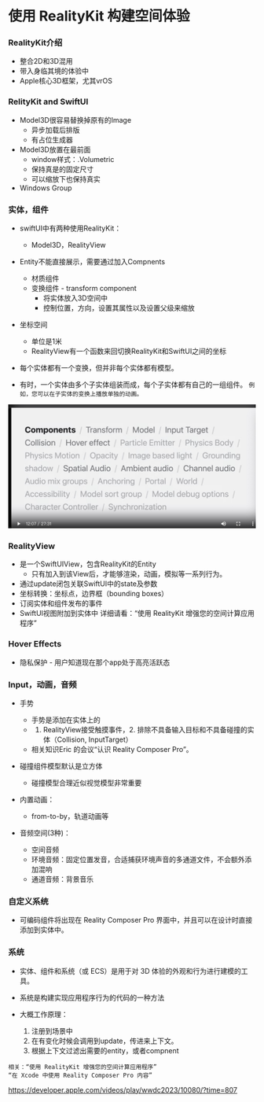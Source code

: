 # 使用 RealityKit 构建空间体验

### RealityKit介绍
* 整合2D和3D混用
* 带入身临其境的体验中
* Apple核心3D框架，尤其vrOS

### RelityKit and SwiftUI
* Model3D很容易替换掉原有的Image
	* 异步加载后排版
	* 有占位生成器
* Model3D放置在最前面
	* window样式：.Volumetric
	* 保持真是的固定尺寸
	* 可以缩放下也保持真实
* Windows Group


### 实体，组件
* swiftUI中有两种使用RealityKit：
	* Model3D，RealityView
* Entity不能直接展示，需要通过加入Compnents
	* 材质组件
	* 变换组件 - transform component
		* 将实体放入3D空间中
		* 控制位置，方向，设置其属性以及设置父级来缩放
* 坐标空间
	* 单位是1米
	* RealityView有一个函数来回切换RealityKit和SwiftUI之间的坐标

* 每个实体都有一个变换，但并非每个实体都有模型。
* 有时，一个实体由多个子实体组装而成，每个子实体都有自己的一组组件。
`例如，您可以在子实体的变换上播放单独的动画。`

![01](./imgs/Build_compnents.jpeg)

### RealityView
* 是一个SwiftUIView，包含RealityKit的Entity
	* 只有加入到该View后，才能够渲染，动画，模拟等一系列行为。
* 通过update闭包关联SwiftUI中的state及参数
* 坐标转换：坐标点，边界框（bounding boxes）
* 订阅实体和组件发布的事件
* SwiftUI视图附加到实体中
	详细请看：“使用 RealityKit 增强您的空间计算应用程序”

### Hover Effects
* 隐私保护 - 用户知道现在那个app处于高亮活跃态

### Input，动画，音频
* 手势
	* 手势是添加在实体上的
	* 1. RealityView接受触摸事件，2. 排除不具备输入目标和不具备碰撞的实体（Collision, InputTarget）
	* 相关知识Eric 的会议“认识 Reality Composer Pro”。

* 碰撞组件模型默认是立方体
	* 碰撞模型合理近似视觉模型非常重要
	
* 内置动画：
	* from-to-by，轨道动画等
* 音频空间(3种)：
	* 空间音频
	* 环境音频：固定位置发音，合适捕获环境声音的多通道文件，不会额外添加混响
	* 通道音频：背景音乐

### 自定义系统
* 可编码组件将出现在 Reality Composer Pro 界面中，并且可以在设计时直接添加到实体中。

### 系统
* 实体、组件和系统（或 ECS）是用于对 3D 体验的外观和行为进行建模的工具。
* 系统是构建实现应用程序行为的代码的一种方法

* 大概工作原理：
	1. 注册到场景中
	2. 在有变化时候会调用到update，传进来上下文。
	3. 根据上下文过滤出需要的entity，或者compnent

```
相关：“使用 RealityKit 增强您的空间计算应用程序”
“在 Xcode 中使用 Reality Composer Pro 内容”
```

https://developer.apple.com/videos/play/wwdc2023/10080/?time=807